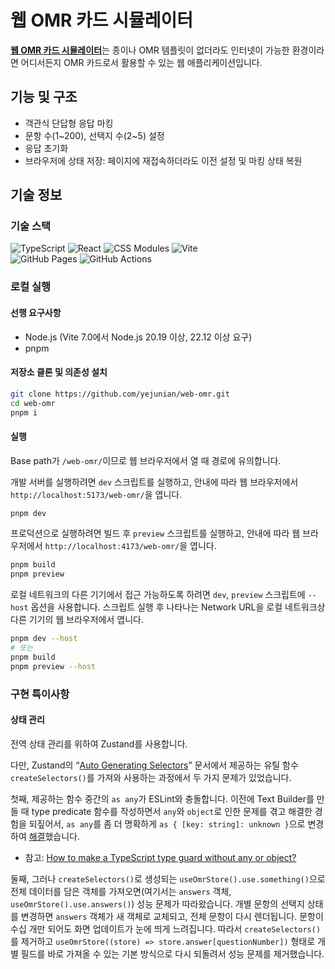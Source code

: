 # 웹 OMR 카드 시뮬레이터

[**웹 OMR 카드 시뮬레이터**](https://yejunian.github.io/web-omr/)는 종이나 OMR 템플릿이 없더라도 인터넷이 가능한 환경이라면 어디서든지 OMR 카드로서 활용할 수 있는 웹 애플리케이션입니다.

## 기능 및 구조

- 객관식 단답형 응답 마킹
- 문항 수(1~200), 선택지 수(2~5) 설정
- 응답 초기화
- 브라우저에 상태 저장: 페이지에 재접속하더라도 이전 설정 및 마킹 상태 복원

## 기술 정보

### 기술 스택

![TypeScript](https://img.shields.io/badge/TypeScript-3178c6?logo=typescript&logoColor=fff) ![React](https://img.shields.io/badge/React-61dafb?logo=react&logoColor=000) ![CSS Modules](https://img.shields.io/badge/CSS%20Modules-000?logo=cssmodules&logoColor=fff) ![Vite](https://img.shields.io/badge/Vite-646cff?logo=vite&logoColor=fff) <br> ![GitHub Pages](https://img.shields.io/badge/GitHub%20Pages-181717?logo=github&logoColor=fff) ![GitHub Actions](https://img.shields.io/badge/GitHub%20Actions-181717?logo=github&logoColor=fff)

### 로컬 실행

#### 선행 요구사항

- Node.js (Vite 7.0에서 Node.js 20.19 이상, 22.12 이상 요구)
- pnpm

#### 저장소 클론 및 의존성 설치

```sh
git clone https://github.com/yejunian/web-omr.git
cd web-omr
pnpm i
```

#### 실행

Base path가 `/web-omr/`이므로 웹 브라우저에서 열 때 경로에 유의합니다.

개발 서버를 실행하려면 `dev` 스크립트를 실행하고, 안내에 따라 웹 브라우저에서 `http://localhost:5173/web-omr/`을 엽니다.

```sh
pnpm dev
```

프로덕션으로 실행하려면 빌드 후 `preview` 스크립트를 실행하고, 안내에 따라 웹 브라우저에서 `http://localhost:4173/web-omr/`을 엽니다.

```sh
pnpm build
pnpm preview
```

로컬 네트워크의 다른 기기에서 접근 가능하도록 하려면 `dev`, `preview` 스크립트에 `--host` 옵션을 사용합니다. 스크립트 실행 후 나타나는 Network URL을 로컬 네트워크상 다른 기기의 웹 브라우저에서 엽니다.

```sh
pnpm dev --host
# 또는
pnpm build
pnpm preview --host
```

### 구현 특이사항

#### 상태 관리

전역 상태 관리를 위하여 Zustand를 사용합니다.

다만, Zustand의 “[Auto Generating Selectors](https://zustand.docs.pmnd.rs/guides/auto-generating-selectors)” 문서에서 제공하는 유틸 함수 `createSelectors()`를 가져와 사용하는 과정에서 두 가지 문제가 있었습니다.

첫째, 제공하는 함수 중간의 `as any`가 ESLint와 충돌합니다. 이전에 Text Builder를 만들 때 type predicate 함수를 작성하면서 `any`와 `object`로 인한 문제를 겪고 해결한 경험을 되짚어서, `as any`를 좀 더 명확하게 `as { [key: string]: unknown }`으로 변경하여 [해결](https://github.com/yejunian/web-omr/blob/9924a6ebad48a52fd328616bed4b4eec4cc40cc2/src/store/createSelectors.ts)했습니다.

- 참고: [How to make a TypeScript type guard without any or object?](https://stackoverflow.com/questions/62208244/how-to-make-a-typescript-type-guard-without-any-or-object)

둘째, 그러나 `createSelectors()`로 생성되는 `useOmrStore().use.something()`으로 전체 데이터를 담은 객체를 가져오면(여기서는 `answers` 객체, `useOmrStore().use.answers()`) 성능 문제가 따라왔습니다. 개별 문항의 선택지 상태를 변경하면 `answers` 객체가 새 객체로 교체되고, 전체 문항이 다시 렌더됩니다. 문항이 수십 개만 되어도 화면 업데이트가 눈에 띄게 느려집니다. 따라서 `createSelectors()`를 제거하고 `useOmrStore((store) => store.answer[questionNumber])` 형태로 개별 필드를 바로 가져올 수 있는 기본 방식으로 다시 되돌려서 성능 문제를 제거했습니다.
